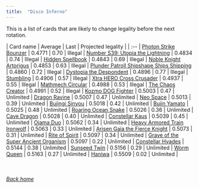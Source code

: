 ```yaml
---
title:  "Disco Inferno"
---
```


This is a list of cards that are likely to change legality before the next rotation.

| Card name | Average | Last | Projected legality |
| :-- |
[Photon Strike Bounzer](https://db.ygoprodeck.com/card/?search=Photon%20Strike%20Bounzer) | 0.4771 | 0.70 | Illegal |
[Number S39: Utopia the Lightning](https://db.ygoprodeck.com/card/?search=Number%20S39:%20Utopia%20the%20Lightning) | 0.4834 | 0.74 | Illegal |
[Hidden Spellbook](https://db.ygoprodeck.com/card/?search=Hidden%20Spellbook) | 0.4843 | 0.69 | Illegal |
[Noble Knight Artorigus](https://db.ygoprodeck.com/card/?search=Noble%20Knight%20Artorigus) | 0.4853 | 0.63 | Illegal |
[Plunder Patroll Shipshape Ships Shipping](https://db.ygoprodeck.com/card/?search=Plunder%20Patroll%20Shipshape%20Ships%20Shipping) | 0.4860 | 0.72 | Illegal |
[Dystopia the Despondent](https://db.ygoprodeck.com/card/?search=Dystopia%20the%20Despondent) | 0.4896 | 0.77 | Illegal |
[Stumbling](https://db.ygoprodeck.com/card/?search=Stumbling) | 0.4906 | 0.57 | Illegal |
[Xtra HERO Cross Crusader](https://db.ygoprodeck.com/card/?search=Xtra%20HERO%20Cross%20Crusader) | 0.4937 | 0.55 | Illegal |
[Mathmech Circular](https://db.ygoprodeck.com/card/?search=Mathmech%20Circular) | 0.4988 | 0.53 | Illegal |
[The Chaos Creator](https://db.ygoprodeck.com/card/?search=The%20Chaos%20Creator) | 0.4991 | 0.52 | Illegal |
[Kozmo DOG Fighter](https://db.ygoprodeck.com/card/?search=Kozmo%20DOG%20Fighter) | 0.5003 | 0.47 | Unlimited |
[Dragon Ravine](https://db.ygoprodeck.com/card/?search=Dragon%20Ravine) | 0.5007 | 0.47 | Unlimited |
[Neo Space](https://db.ygoprodeck.com/card/?search=Neo%20Space) | 0.5013 | 0.39 | Unlimited |
[Bujingi Sinyou](https://db.ygoprodeck.com/card/?search=Bujingi%20Sinyou) | 0.5018 | 0.42 | Unlimited |
[Bujin Yamato](https://db.ygoprodeck.com/card/?search=Bujin%20Yamato) | 0.5025 | 0.48 | Unlimited |
[Roaring Ocean Snake](https://db.ygoprodeck.com/card/?search=Roaring%20Ocean%20Snake) | 0.5026 | 0.36 | Unlimited |
[Cave Dragon](https://db.ygoprodeck.com/card/?search=Cave%20Dragon) | 0.5028 | 0.40 | Unlimited |
[Constellar Kaus](https://db.ygoprodeck.com/card/?search=Constellar%20Kaus) | 0.5039 | 0.45 | Unlimited |
[Ojama Duo](https://db.ygoprodeck.com/card/?search=Ojama%20Duo) | 0.5062 | 0.34 | Unlimited |
[Heavy Armored Train Ironwolf](https://db.ygoprodeck.com/card/?search=Heavy%20Armored%20Train%20Ironwolf) | 0.5063 | 0.33 | Unlimited |
[Arisen Gaia the Fierce Knight](https://db.ygoprodeck.com/card/?search=Arisen%20Gaia%20the%20Fierce%20Knight) | 0.5073 | 0.31 | Unlimited |
[Rite of Spirit](https://db.ygoprodeck.com/card/?search=Rite%20of%20Spirit) | 0.5097 | 0.34 | Unlimited |
[Grave of the Super Ancient Organism](https://db.ygoprodeck.com/card/?search=Grave%20of%20the%20Super%20Ancient%20Organism) | 0.5097 | 0.22 | Unlimited |
[Constellar Hyades](https://db.ygoprodeck.com/card/?search=Constellar%20Hyades) | 0.5144 | 0.38 | Unlimited |
[Sunseed Twin](https://db.ygoprodeck.com/card/?search=Sunseed%20Twin) | 0.5156 | 0.29 | Unlimited |
[Worm Queen](https://db.ygoprodeck.com/card/?search=Worm%20Queen) | 0.5163 | 0.27 | Unlimited |
[Haniwa](https://db.ygoprodeck.com/card/?search=Haniwa) | 0.5509 | 0.02 | Unlimited |

<br>

###### [Back home](index)